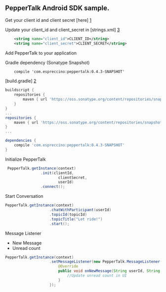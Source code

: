 PepperTalk Android SDK sample.
-----------------------------

Get your client id and client secret [here] [1]

Update your client_id and client_secret in [strings.xml] [3]

```xml
    <string name="client_id">CLIENT_ID</string>
    <string name="client_secret">CLIENT_SECRET</string> 
```

Add PepperTalk to your application

Gradle dependency (Sonatype Snapshot)
```xml
    compile 'com.espreccino:peppertalk:0.4.3-SNAPSHOT'
```

[build.gradle] [2]

```groovy
buildscript {
    repositories {
        maven { url 'https://oss.sonatype.org/content/repositories/snapshots'}
    }
}
...
repositories {
    maven { url 'https://oss.sonatype.org/content/repositories/snapshots'}
}
...

dependencies {
    compile 'com.espreccino:peppertalk:0.4.3-SNAPSHOT'
}

```
Initialize PepperTalk

```java
 PepperTalk.getInstance(context)
                .init(clientId,
                        clientSecret,
                        userId)
                .connect();
```

Start Conversation

```java
PepperTalk.getInstance(context)
                    .chatWithParticipant(userId)
                    .topicId(topicId)
                    .topicTitle("Let ride!")
                    .start();
```

Message Listener 
- New Message
- Unread count

```java
PepperTalk.getInstance(context)
                    .setMessageListener(new PepperTalk.MessageListener() {
                        @Override
                        public void onNewMessage(String userId, String topicId, int unreadCount) {
                            //Update unread count in UI
                        }
                    });
```

[1]: http://console.getpeppertalk.com/ "PepperTalk"
[2]: https://github.com/Espreccino/PepperTalkAndroidSDK-Examples/blob/master/app/build.gradle "build.gralde"
[3]: https://github.com/Espreccino/PepperTalkAndroidSDK-Examples/blob/master/app/src/main/res/values/strings.xml#L6 "strings.xml"
